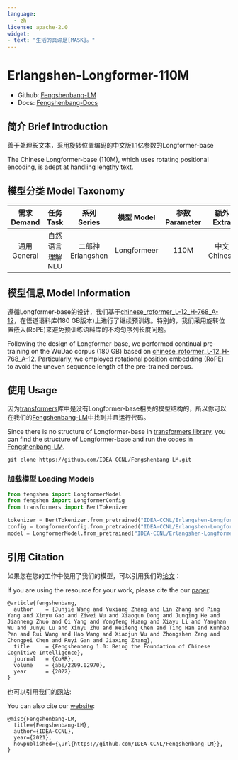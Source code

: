 ```yaml
---
language: 
  - zh
license: apache-2.0
widget:
- text: "生活的真谛是[MASK]。"
---
```


# Erlangshen-Longformer-110M

- Github: [Fengshenbang-LM](https://github.com/IDEA-CCNL/Fengshenbang-LM)
- Docs: [Fengshenbang-Docs](https://fengshenbang-doc.readthedocs.io/)

## 简介 Brief Introduction

善于处理长文本，采用旋转位置编码的中文版1.1亿参数的Longformer-base

The Chinese Longformer-base (110M), which uses rotating positional encoding, is adept at handling lengthy text.

## 模型分类 Model Taxonomy

|  需求 Demand  | 任务 Task       | 系列 Series      | 模型 Model    | 参数 Parameter | 额外 Extra |
|  :----:  | :----:  | :----:  | :----:  | :----:  | :----:  |
| 通用 General  | 自然语言理解 NLU | 二郎神 Erlangshen | Longformeer |      110M      |     中文 Chinese     |

## 模型信息 Model Information

遵循Longformer-base的设计，我们基于[chinese_roformer_L-12_H-768_A-12](https://github.com/ZhuiyiTechnology/roformer)，在悟道语料库(180 GB版本)上进行了继续预训练。特别的，我们采用旋转位置嵌入(RoPE)来避免预训练语料库的不均匀序列长度问题。

Following the design of Longformer-base, we performed continual pre-training on the WuDao corpus (180 GB) based on [chinese_roformer_L-12_H-768_A-12](https://github.com/ZhuiyiTechnology/roformer). Particularly, we employed rotational position embedding (RoPE) to avoid the uneven sequence length of the pre-trained corpus.

## 使用 Usage

因为[transformers](https://github.com/huggingface/transformers)库中是没有Longformer-base相关的模型结构的，所以你可以在我们的[Fengshenbang-LM](https://github.com/IDEA-CCNL/Fengshenbang-LM)中找到并且运行代码。

Since there is no structure of Longformer-base in [transformers library](https://github.com/huggingface/transformers), you can find the structure of Longformer-base and run the codes in [Fengshenbang-LM](https://github.com/IDEA-CCNL/Fengshenbang-LM).

 ```shell
 git clone https://github.com/IDEA-CCNL/Fengshenbang-LM.git
 ```

### 加载模型 Loading Models
```python
from fengshen import LongformerModel    
from fengshen import LongformerConfig
from transformers import BertTokenizer

tokenizer = BertTokenizer.from_pretrained("IDEA-CCNL/Erlangshen-Longformer-110M")
config = LongformerConfig.from_pretrained("IDEA-CCNL/Erlangshen-Longformer-110M")
model = LongformerModel.from_pretrained("IDEA-CCNL/Erlangshen-Longformer-110M")
```

## 引用 Citation

如果您在您的工作中使用了我们的模型，可以引用我们的[论文](https://arxiv.org/abs/2209.02970)：

If you are using the resource for your work, please cite the our [paper](https://arxiv.org/abs/2209.02970):

```text
@article{fengshenbang,
  author    = {Junjie Wang and Yuxiang Zhang and Lin Zhang and Ping Yang and Xinyu Gao and Ziwei Wu and Xiaoqun Dong and Junqing He and Jianheng Zhuo and Qi Yang and Yongfeng Huang and Xiayu Li and Yanghan Wu and Junyu Lu and Xinyu Zhu and Weifeng Chen and Ting Han and Kunhao Pan and Rui Wang and Hao Wang and Xiaojun Wu and Zhongshen Zeng and Chongpei Chen and Ruyi Gan and Jiaxing Zhang},
  title     = {Fengshenbang 1.0: Being the Foundation of Chinese Cognitive Intelligence},
  journal   = {CoRR},
  volume    = {abs/2209.02970},
  year      = {2022}
}
```

也可以引用我们的[网站](https://github.com/IDEA-CCNL/Fengshenbang-LM/):

You can also cite our [website](https://github.com/IDEA-CCNL/Fengshenbang-LM/):

```text
@misc{Fengshenbang-LM,
  title={Fengshenbang-LM},
  author={IDEA-CCNL},
  year={2021},
  howpublished={\url{https://github.com/IDEA-CCNL/Fengshenbang-LM}},
}
```